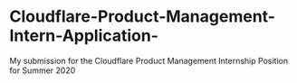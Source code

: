 # Cloudflare-Product-Management-Intern-Application-
My submission for the Cloudflare Product Management Internship Position for Summer 2020
